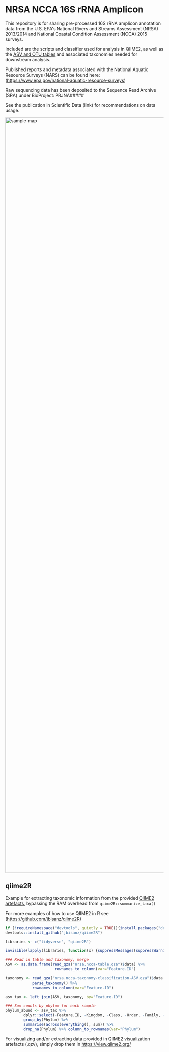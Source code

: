 # NRSA NCCA 16S rRNA Amplicon 
This repository is for sharing pre-processed 16S rRNA amplicon annotation data from the U.S. EPA's National Rivers and Streams Assessment (NRSA) 2013/2014 and National Coastal Condition Assessment (NCCA) 2015 surveys. 

Included are the scripts and classifier used for analysis in QIIME2, as well as the [ASV and OTU tables](out/) and associated taxonomies needed for downstream analysis.

Published reports and metadata associated with the National Aquatic Resource Surveys (NARS) can be found here: (https://www.epa.gov/national-aquatic-resource-surveys)

Raw sequencing data has been deposited to the Sequence Read Archive (SRA) under BioProject: PRJNA#####

See the publication in Scientific Data (link) for recommendations on data usage.

<img width="3000" height="2400" alt="sample-map" src="https://github.com/user-attachments/assets/11204975-53d9-4760-b731-826c346bd079" />


## qiime2R 
Example for extracting taxonomic information from the provided [QIIME2 artefacts](out/), bypassing the RAM overhead from `qiime2R::summarize_taxa()`

For more examples of how to use QIIME2 in R see (https://github.com/jbisanz/qiime2R)

```R
if (!requireNamespace("devtools", quietly = TRUE)){install.packages("devtools")}
devtools::install_github("jbisanz/qiime2R")

libraries <- c("tidyverse", "qiime2R")

invisible(lapply(libraries, function(x) {suppressMessages(suppressWarnings(library(x, character.only = T)))}))

### Read in table and taxonomy, merge
ASV <- as.data.frame(read_qza("nrsa.ncca-table.qza")$data) %>%
                      rownames_to_column(var="Feature.ID")

taxonomy <- read_qza("nrsa.ncca-taxonomy-classification-ASV.qza")$data %>% 
            parse_taxonomy() %>% 
            rownames_to_column(var="Feature.ID")

asv_tax <- left_join(ASV, taxonomy, by="Feature.ID")

### Sum counts by phylum for each sample
phylum_abund <- asv_tax %>%
        dplyr::select(-Feature.ID, -Kingdom, -Class, -Order, -Family, -Genus, -Species) %>%
        group_by(Phylum) %>%
        summarise(across(everything(), sum)) %>%
        drop_na(Phylum) %>% column_to_rownames(var="Phylum")

```

For visualizing and/or extracting data provided in QIIME2 visualization artefacts (.qzv), simply drop them in https://view.qiime2.org/
